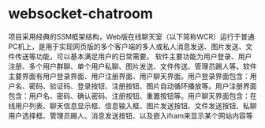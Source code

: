 # websocket-chatroom
项目采用经典的SSM框架结构，Web版在线聊天室（以下简称WCR）运行于普通PC机上，是用于实现网页版的多个客户端的多人或私人消息发送、图片发送、文件传送等功能，可以基本满足用户的日常需要。 软件主要功能为用户登录、用户注册、多个用户群聊、单个用户私聊、图片发送、文件传送、管理员踢人等。软件主要界面有用户登录界面、用户注册界面、用户聊天界面。用户登录界面包含：用户名、密码、验证码、登录按钮、注册按钮、图片自动循环播放等。用户注册界面包含：用户名、密码、确认密码、注册按钮、重置按钮等。用户聊天界面包含：在线用户列表、聊天信息显示框、信息输入框、图片发送按钮、文件发送按钮、私聊用户选择框、管理员踢人、消息发送按钮、以及嵌入ifram来显示某个网站内容等
